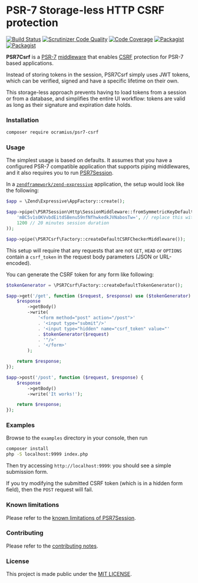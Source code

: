 # PSR-7 Storage-less HTTP CSRF protection

[![Build Status](https://travis-ci.org/Ocramius/PSR7Csrf.svg)](https://travis-ci.org/Ocramius/PSR7Csrf)
[![Scrutinizer Code Quality](https://scrutinizer-ci.com/g/Ocramius/PSR7Csrf/badges/quality-score.png?b=master)](https://scrutinizer-ci.com/g/Ocramius/PSR7Csrf/?branch=master)
[![Code Coverage](https://scrutinizer-ci.com/g/Ocramius/PSR7Csrf/badges/coverage.png?b=master)](https://scrutinizer-ci.com/g/Ocramius/PSR7Csrf/?branch=master)
[![Packagist](https://img.shields.io/packagist/v/ocramius/psr7-csrf.svg)](https://packagist.org/packages/ocramius/psr7-csrf)
[![Packagist](https://img.shields.io/packagist/vpre/ocramius/psr7-csrf.svg)](https://packagist.org/packages/ocramius/psr7-csrf)

**PSR7Csrf** is a [PSR-7](http://www.php-fig.org/psr/psr-7/)
[middleware](https://mwop.net/blog/2015-01-08-on-http-middleware-and-psr-7.html) that enables
[CSRF](https://www.owasp.org/index.php/Cross-Site_Request_Forgery_(CSRF)) protection for PSR-7 based applications.

Instead of storing tokens in the session, PSR7Csrf simply uses JWT tokens,
which can be verified, signed and have a specific lifetime on their own.

This storage-less approach prevents having to load tokens from a session
or from a database, and simplifies the entire UI workflow: tokens are
valid as long as their signature and expiration date holds.

### Installation

```sh
composer require ocramius/psr7-csrf
```

### Usage

The simplest usage is based on defaults. It assumes that you have
a configured PSR-7 compatible application that supports piping
middlewares, and it also requires you to run [PSR7Session](https://github.com/Ocramius/PSR7Session).

In a [`zendframework/zend-expressive`](https://github.com/zendframework/zend-expressive)
application, the setup would look like the following:

```php
$app = \Zend\Expressive\AppFactory::create();

$app->pipe(\PSR7Session\Http\SessionMiddleware::fromSymmetricKeyDefaults(
    'mBC5v1sOKVvbdEitdSBenu59nfNfhwkedkJVNabosTw=', // replace this with a key of your own (see PSR7Session docs)
    1200 // 20 minutes session duration
));

$app->pipe(\PSR7Csrf\Factory::createDefaultCSRFCheckerMiddleware());
```

This setup will require that any requests that are not `GET`, `HEAD` or
`OPTIONS` contain a `csrf_token` in the request body parameters (JSON
or URL-encoded).

You can generate the CSRF token for any form like following:

```php
$tokenGenerator = \PSR7Csrf\Factory::createDefaultTokenGenerator();

$app->get('/get', function ($request, $response) use ($tokenGenerator) {
    $response
        ->getBody()
        ->write(
            '<form method="post" action="/post">'
            . '<input type="submit"/>'
            . '<input type="hidden" name="csrf_token" value="'
            . $tokenGenerator($request)
            . '"/>'
            . '</form>'
        );

    return $response;
});

$app->post('/post', function ($request, $response) {
    $response
        ->getBody()
        ->write('It works!');

    return $response;
});
```

### Examples

Browse to the `examples` directory in your console, then run

```sh
composer install
php -S localhost:9999 index.php
```

Then try accessing `http://localhost:9999`: you should see a simple
submission form.

If you try modifying the submitted CSRF token (which is in a hidden
form field), then the `POST` request will fail.

### Known limitations

Please refer to the [known limitations of PSR7Session](https://github.com/Ocramius/PSR7Session/blob/master/docs/limitations.md).

### Contributing

Please refer to the [contributing notes](CONTRIBUTING.md).

### License

This project is made public under the [MIT LICENSE](LICENSE).

